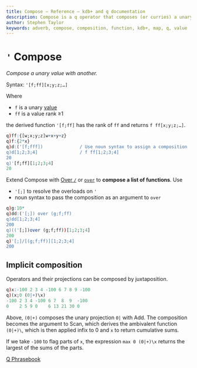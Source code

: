 ```yaml
---
title: Compose – Reference – kdb+ and q documentation
description: Compose is a q operator that composes (or curries) a unary value with another. The rank of the result is the rank of the second argument. 
author: Stephen Taylor
keywords: adverb, compose, composition, function, kdb+, map, q, value
---
```

# `'` Compose




_Compose a unary value with another._

Syntax: `'[f;ff][x;y;z;…]` 

Where 

-   `f` is a unary [value](../basics/glossary.md#applicable-value)
-   `ff` is a value rank ≥1

the derived function `'[f;ff]` has the rank of `ff` and returns `f ff[x;y;z;…]`. 

```q
q)ff:{[w;x;y;z]w+x+y+z}
q)f:{2*x}
q)d:('[f;fff])              / Use noun syntax to assign a composition
q)d[1;2;3;4]                / f ff[1;2;3;4]
20
q)'[f;ff][1;2;3;4]
20
```

Extend Compose with [Over `/`](accumulators.md) or [`over`](accumulators.md#keywords-scan-and-over) to **compose a list of functions**.
Use 

-   `'[;]` to resolve the overloads on `'`
-   noun syntax to pass the composition as an argument to `over`

```q
q)g:10*
q)dd:('[;]) over (g;f;ff)   
q)dd[1;2;3;4]
200
q)(('[;])over (g;f;ff))[1;2;3;4]
200
q)'[;]/[(g;f;ff)][1;2;3;4]
200
```



## Implicit composition

Operators and their projections can be composed by juxtaposition. 

```q
q)x:-100 2 3 4 -100 6 7 8 9 -100
q)(x;0 (0|+)\x)
-100 2 3 4 -100 6 7  8  9  -100
0    2 5 9 0    6 13 21 30 0
```

Above, `(0|+)` composes the unary projection `0|` with Add. The composition becomes the argument to Scan, which derives the ambivalent function `(0|+)\`, which is then applied infix to 0 and `x` to return cumulative sums.

If we take `-100` to flag parts of `x`, the expression `max 0 (0|+)\x` returns the largest of the sums of the parts. 

<i class="far fa-hand-point-right"></i>
[Q Phrasebook](https://code.kx.com/phrases/)